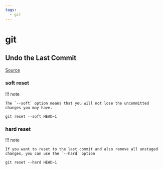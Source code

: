```yaml
---
tags:
  - git
---
```


[git-reset]: https://www.freecodecamp.org/news/git-revert-commit-how-to-undo-the-last-commit/ "Git Revert Commit – How to Undo the Last Commit"

# git

## Undo the Last Commit

[Source][git-reset]

### soft reset

!!! note

    The `--soft` option means that you will not lose the uncommitted changes you may have.

```shell
git reset --soft HEAD~1
```

### hard reset

!!! note
  
    If you want to reset to the last commit and also remove all unstaged changes, you can use the `--hard` option

```shell
git reset --hard HEAD~1
```
